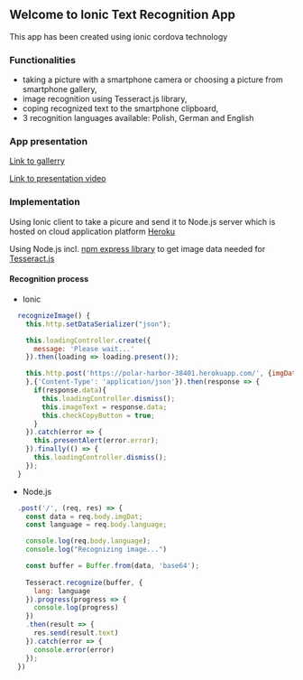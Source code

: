 ## Welcome to Ionic Text Recognition App

This app has been created using ionic cordova technology

### Functionalities

- taking a picture with a smartphone camera or choosing a picture from smartphone gallery, 
- image recognition using Tesseract.js library,
- coping recognized text to the smartphone clipboard,
- 3 recognition languages available: Polish, German and English

### App presentation

[Link to gallerry](https://github.com/MateuszLempik/TesseractOcrIonic/tree/master/gallery)

[Link to presentation video](https://github.com/MateuszLempik/TesseractOcrIonic/blob/master/gallery/2019-11-13_10h27_00.mp4)

### Implementation

Using Ionic client to take a picure and send it to Node.js server which is hosted on cloud application platform [Heroku](https://www.heroku.com/)

Using Node.js incl. [npm express library](https://www.npmjs.com/package/express) to get image data needed for [Tesseract.js](https://tesseract.projectnaptha.com/)

#### Recognition process

- Ionic

```js
  recognizeImage() {
    this.http.setDataSerializer("json");

    this.loadingController.create({
      message: 'Please wait...'
    }).then(loading => loading.present());

    this.http.post('https://polar-harbor-38401.herokuapp.com/', {imgDat: this.img, language: this.lang
    },{'Content-Type': 'application/json'}).then(response => {
      if(response.data){
        this.loadingController.dismiss();
        this.imageText = response.data;
        this.checkCopyButton = true;
      }
    }).catch(error => {
      this.presentAlert(error.error);
    }).finally(() => {
      this.loadingController.dismiss();
    });
  }
```

- Node.js

```js
  .post('/', (req, res) => {
    const data = req.body.imgDat;
    const language = req.body.language;

    console.log(req.body.language);
    console.log("Recognizing image...")

    const buffer = Buffer.from(data, 'base64');
    
    Tesseract.recognize(buffer, {
      lang: language
    }).progress(progress => {
      console.log(progress)
    })
    .then(result => {
      res.send(result.text)
    }).catch(error => {
      console.error(error)
    });
  })
```

